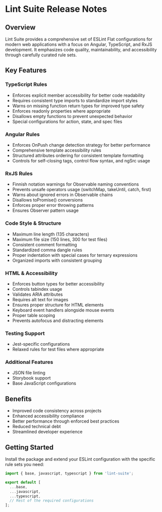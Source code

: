 # Lint Suite Release Notes

## Overview

Lint Suite provides a comprehensive set of ESLint Flat configurations for modern web applications with a focus on Angular, TypeScript, and RxJS development. It emphasizes code quality, maintainability, and accessibility through carefully curated rule sets.

## Key Features

### TypeScript Rules

- Enforces explicit member accessibility for better code readability
- Requires consistent type imports to standardize import styles
- Warns on missing function return types for improved type safety
- Enforces readonly properties where appropriate
- Disallows empty functions to prevent unexpected behavior
- Special configurations for action, state, and spec files

### Angular Rules

- Enforces OnPush change detection strategy for better performance
- Comprehensive template accessibility rules
- Structured attributes ordering for consistent template formatting
- Controls for self-closing tags, control flow syntax, and ngSrc usage

### RxJS Rules

- Finnish notation warnings for Observable naming conventions
- Prevents unsafe operators usage (switchMap, takeUntil, catch, first)
- Warns about ignored errors in Observable chains
- Disallows toPromise() conversions
- Enforces proper error throwing patterns
- Ensures Observer pattern usage

### Code Style & Structure

- Maximum line length (135 characters)
- Maximum file size (150 lines, 300 for test files)
- Consistent comment formatting
- Standardized comma dangle rules
- Proper indentation with special cases for ternary expressions
- Organized imports with consistent grouping

### HTML & Accessibility

- Enforces button types for better accessibility
- Controls tabindex usage
- Validates ARIA attributes
- Requires alt text for images
- Ensures proper structure for HTML elements
- Keyboard event handlers alongside mouse events
- Proper table scoping
- Prevents autofocus and distracting elements

### Testing Support

- Jest-specific configurations
- Relaxed rules for test files where appropriate

### Additional Features

- JSON file linting
- Storybook support
- Base JavaScript configurations

## Benefits

- Improved code consistency across projects
- Enhanced accessibility compliance
- Better performance through enforced best practices
- Reduced technical debt
- Streamlined developer experience

## Getting Started

Install the package and extend your ESLint configuration with the specific rule sets you need:

```js
import { base, javascript, typescript } from 'lint-suite';

export default [
  ...base,
  ...javascript,
  ...typescript,
  // Rest of the required configurations
];
```

